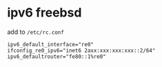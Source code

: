 # ipv6 freebsd

add to `/etc/rc.conf`

```
ipv6_default_interface="re0"
ifconfig_re0_ipv6="inet6 2axx:xxx:xxx:xxx::2/64"
ipv6_defaultrouter="fe80::1%re0"
```
